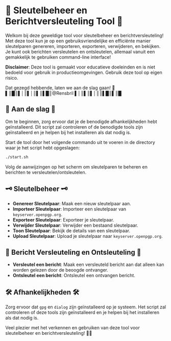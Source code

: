 # 🔐 Sleutelbeheer en Berichtversleuteling Tool 🔐

Welkom bij deze geweldige tool voor sleutelbeheer en berichtversleuteling! Met deze tool kun je op een gebruiksvriendelijke en efficiënte manier sleutelparen genereren, importeren, exporteren, verwijderen, en bekijken. Je kunt ook berichten versleutelen en ontsleutelen, allemaal vanuit een gemakkelijk te gebruiken command-line interface!  

**Disclaimer**: Deze tool is gemaakt voor educatieve doeleinden en is niet bedoeld voor gebruik in productieomgevingen. Gebruik deze tool op eigen risico.  

Dat gezegd hebbende, laten we aan de slag gaan! 🚀  
 ▌║█║▌│║▌│║▌║▌█║@Rensbril ▌│║▌║▌│║║▌█║▌║█

## 🚀 Aan de slag 🚀

Om te beginnen, zorg ervoor dat je de benodigde afhankelijkheden hebt geïnstalleerd. Dit script zal controleren of de benodigde tools zijn geïnstalleerd en je helpen bij het installeren als dat nodig is.

Start de tool door het volgende commando uit te voeren in de directory waar je het script hebt opgeslagen:

```bash
./start.sh
```

Volg de aanwijzingen op het scherm om sleutelparen te beheren en berichten te versleutelen/ontsleutelen.

## 🗝️ Sleutelbeheer 🗝️

- **Genereer Sleutelpaar**: Maak een nieuw sleutelpaar aan.
- **Importeer Sleutelpaar**: Importeer een sleutelpaar van `keyserver.openpgp.org`.
- **Exporteer Sleutelpaar**: Exporteer je sleutelpaar.
- **Verwijder Sleutelpaar**: Verwijder een bestaand sleutelpaar.
- **Toon Sleutelpaar**: Bekijk de details van een sleutelpaar.
- **Upload Sleutelpaar**: Upload je sleutelpaar naar `keyserver.openpgp.org`.

## 💌 Bericht Versleuteling en Ontsleuteling 💌

- **Versleutel een bericht**: Maak een versleuteld bericht aan dat alleen kan worden gelezen door de beoogde ontvanger.
- **Ontsleutel een bericht**: Ontsleutel een ontvangen bericht.

## 🛠️ Afhankelijkheden 🛠️

Zorg ervoor dat `gpg` en `dialog` zijn geïnstalleerd op je systeem. Het script zal controleren of deze tools zijn geïnstalleerd en je helpen bij het installeren als dat nodig is.

Veel plezier met het verkennen en gebruiken van deze tool voor sleutelbeheer en berichtversleuteling! 🔐🎉